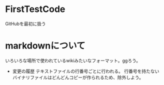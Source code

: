 # FirstTestCode
GitHubを最初に扱う
# markdownについて
いろいろな場所で使われているwikiみたいなフォーマット。ggろう。
- 変更の履歴
テキストファイルの行番号ごとに行われる。
行番号を持たないバイナリファイルはどんどんコピーが作られるため、除外しよう。
